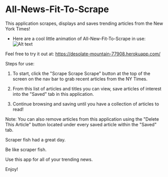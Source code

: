 # All-News-Fit-To-Scrape

This application scrapes, displays and saves trending articles from the New York Times!


* Here are a cool little animation of All-New-Fit-To-Scrape in use:
![Alt text](/public/assets/images/fishgif.gif?raw=true "Scraper fish had a great day! Be like scraper fish!")


Feel free to try it out at: https://desolate-mountain-77908.herokuapp.com/

Steps for use:

1) To start, click the "Scrape Scrape Scrape" button at the top of the screen on the nav bar to grab recent articles from the NY Times.

2) From this list of articles and titles you can view, save articles of interest into the "Saved" tab in this application.

3) Continue browsing and saving until you have a collection of articles to read!

Note: You can also remove articles from this application using the "Delete This Article" button located under every saved article within the "Saved" tab.


Scraper fish had a great day.

Be like scraper fish.

Use this app for all of your trending news.

Enjoy!
